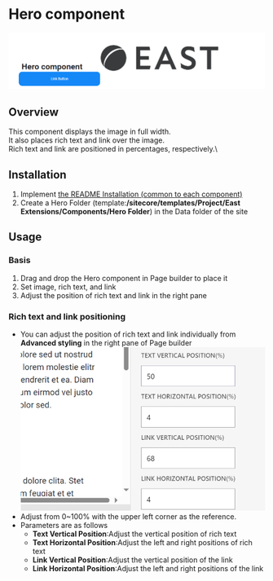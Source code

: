 # Hero component

![Hero component](/docs/images/Hero.png)

## Overview

This component displays the image in full width.\
It also places rich text and link over the image.\
Rich text and link are positioned in percentages, respectively.\

## Installation

1. Implement [the README Installation (common to each component)](../README.md#installation-common-to-all-components)
1. Create a Hero Folder (template:**/sitecore/templates/Project/East Extensions/Components/Hero Folder**) in the Data folder of the site

## Usage

### Basis

1. Drag and drop the Hero component in Page builder to place it
1. Set image, rich text, and link
1. Adjust the position of rich text and link in the right pane

### Rich text and link positioning

- You can adjust the position of rich text and link individually from **Advanced styling** in the right pane of Page builder
  ![Hero component config](/docs//images//Hero_config.png)
- Adjust from 0~100% with the upper left corner as the reference.
- Parameters are as follows
  - **Text Vertical Position**:Adjust the vertical position of rich text
  - **Text Horizontal Position**:Adjust the left and right positions of rich text
  - **Link Vertical Position**:Adjust the vertical position of the link
  - **Link Horizontal Position**:Adjust the left and right positions of the link
